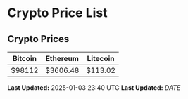 # Crypto Price List

## Crypto Prices
| Bitcoin | Ethereum | Litecoin |
| ------- | -------- | -------- |
| $98112 | $3606.48 | $113.02 |
**Last Updated:** 2025-01-03 23:40 UTC
**Last Updated:** $DATE$
